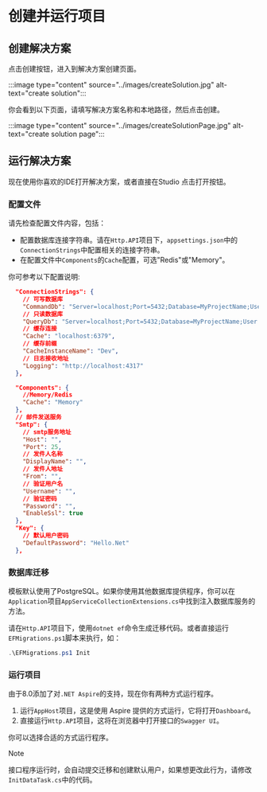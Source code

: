 # 创建并运行项目

## 创建解决方案

点击创建按钮，进入到解决方案创建页面。

:::image type="content" source="../images/createSolution.jpg" alt-text="create solution":::

你会看到以下页面，请填写解决方案名称和本地路径，然后点击创建。

:::image type="content" source="../images/createSolutionPage.jpg" alt-text="create solution page":::

## 运行解决方案

现在使用你喜欢的IDE打开解决方案，或者直接在Studio 点击打开按钮。

### 配置文件

请先检查配置文件内容，包括：

- 配置数据库连接字符串。请在`Http.API`项目下，`appsettings.json`中的`ConnectionStrings`中配置相关的连接字符串。
- 在配置文件中`Components`的`Cache`配置，可选"Redis"或"Memory"。

你可参考以下配置说明:

```json
  "ConnectionStrings": {
    // 可写数据库
    "CommandDb": "Server=localhost;Port=5432;Database=MyProjectName;User Id=postgres;Password=root;",
    // 只读数据库
    "QueryDb": "Server=localhost;Port=5432;Database=MyProjectName;User Id=postgres;Password=root;",
    // 缓存连接
    "Cache": "localhost:6379",
    // 缓存前缀
    "CacheInstanceName": "Dev",
    // 日志接收地址
    "Logging": "http://localhost:4317"
  },

  "Components": {
    //Memory/Redis
    "Cache": "Memory"
  },
  // 邮件发送服务
  "Smtp": {
    // smtp服务地址
    "Host": "",
    "Port": 25,
    // 发件人名称
    "DisplayName": "",
    // 发件人地址
    "From": "",
    // 验证用户名
    "Username": "",
    // 验证密码
    "Password": "",
    "EnableSsl": true
  },
  "Key": {
    // 默认用户密码
    "DefaultPassword": "Hello.Net"
  },
```

### 数据库迁移

模板默认使用了PostgreSQL。如果你使用其他数据库提供程序，你可以在`Application`项目`AppServiceCollectionExtensions.cs`中找到注入数据库服务的方法。

请在`Http.API`项目下，使用`dotnet ef`命令生成迁移代码。或者直接运行`EFMigrations.ps1`脚本来执行，如：

```powershell
.\EFMigrations.ps1 Init
```

### 运行项目

由于8.0添加了对`.NET Aspire`的支持，现在你有两种方式运行程序。

1. 运行`AppHost`项目，这是使用 Aspire 提供的方式运行，它将打开`Dashboard`。
2. 直接运行`Http.API`项目，这将在浏览器中打开接口的`Swagger UI`。

你可以选择合适的方式运行程序。

> [!NOTE]
> 接口程序运行时，会自动提交迁移和创建默认用户，如果想更改此行为，请修改`InitDataTask.cs`中的代码。

